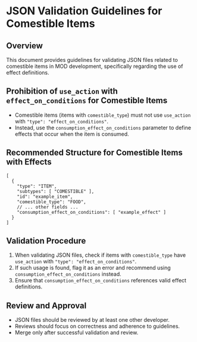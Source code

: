 # JSON Validation Guidelines for Comestible Items

## Overview

This document provides guidelines for validating JSON files related to comestible items in MOD development, specifically regarding the use of effect definitions.

## Prohibition of `use_action` with `effect_on_conditions` for Comestible Items

- Comestible items (items with `comestible_type`) must not use `use_action` with `"type": "effect_on_conditions"`.
- Instead, use the `consumption_effect_on_conditions` parameter to define effects that occur when the item is consumed.

## Recommended Structure for Comestible Items with Effects

```jsonc
[
  {
    "type": "ITEM",
    "subtypes": [ "COMESTIBLE" ],
    "id": "example_item",
    "comestible_type": "FOOD",
    // ... other fields ...
    "consumption_effect_on_conditions": [ "example_effect" ]
  }
]
```

## Validation Procedure

1. When validating JSON files, check if items with `comestible_type` have `use_action` with `"type": "effect_on_conditions"`.
2. If such usage is found, flag it as an error and recommend using `consumption_effect_on_conditions` instead.
3. Ensure that `consumption_effect_on_conditions` references valid effect definitions.

## Review and Approval

- JSON files should be reviewed by at least one other developer.
- Reviews should focus on correctness and adherence to guidelines.
- Merge only after successful validation and review.